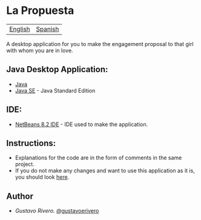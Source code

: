 # La Propuesta

<table>
    <tr>
        <!-- Do not translate this table -->
        <td><a href="./README.md"> English </a></td>
        <td><a href="./README-ES.md"> Spanish </a></td>
    </tr>
</table>


A desktop application for you to make the engagement proposal to that girl with whom you are in love.

## Java Desktop Application:

* [Java](https://www.java.com/es/download/)
* [Java SE](https://www.oracle.com/java/technologies/javase-downloads.html#javasejdk) - Java Standard Edition

## IDE:

* [NetBeans 8.2 IDE](https://netbeans.org/downloads/8.2/rc/) - IDE used to make the application.

## Instructions:

* Explanations for the code are in the form of comments in the same project.
* If you do not make any changes and want to use this application as it is, you should look [here](https://github.com/gustavoerivero/LaPropuesta/tree/master/dist).

## Author

* *Gustavo Rivero.* [@gustavoerivero](https://github.com/gustavoerivero)
